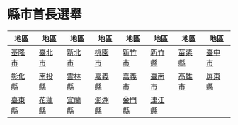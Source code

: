 # 縣市首長選舉

|地區|地區|地區|地區|地區|地區|地區|地區
|-|-|-|-|-|-|-|-
|[基隆市]|[臺北市]|[新北市]|[桃園市]|[新竹市]|[新竹縣]|[苗栗縣]|[臺中市]
|[彰化縣]|[南投縣]|[雲林縣]|[嘉義縣]|[嘉義市]|[臺南市]|[高雄市]|[屏東縣]
|[臺東縣]|[花蓮縣]|[宜蘭縣]|[澎湖縣]|[金門縣]|[連江縣]

[連江縣]:https://www.cec.gov.tw/pc/zh_TW/TC/sm09007000000000000.html
[金門縣]:https://www.cec.gov.tw/pc/zh_TW/TC/sm09020000000000000.html
[宜蘭縣]:https://www.cec.gov.tw/pc/zh_TW/TC/nm10002000000000000.html
[新竹縣]:https://www.cec.gov.tw/pc/zh_TW/TC/sm10004000000000000.html
[苗栗縣]:https://www.cec.gov.tw/pc/zh_TW/TC/sm10005000000000000.html
[彰化縣]:https://www.cec.gov.tw/pc/zh_TW/TC/sm10007000000000000.html
[南投縣]:https://www.cec.gov.tw/pc/zh_TW/TC/sm10008000000000000.html
[雲林縣]:https://www.cec.gov.tw/pc/zh_TW/TC/sm10009000000000000.html
[嘉義縣]:https://www.cec.gov.tw/pc/zh_TW/TC/sm10010000000000000.html
[屏東縣]:https://www.cec.gov.tw/pc/zh_TW/TC/sm10013000000000000.html
[臺東縣]:https://www.cec.gov.tw/pc/zh_TW/TC/sm10014000000000000.html
[花蓮縣]:https://www.cec.gov.tw/pc/zh_TW/TC/sm10015000000000000.html
[澎湖縣]:https://www.cec.gov.tw/pc/zh_TW/TC/sm10016000000000000.html
[基隆市]:https://www.cec.gov.tw/pc/zh_TW/TC/sm10017000000000000.html
[新竹市]:https://www.cec.gov.tw/pc/zh_TW/TC/sm10018000000000000.html
[嘉義市]:https://www.cec.gov.tw/pc/zh_TW/TC/sm10020000000000000.html
[臺北市]:https://www.cec.gov.tw/pc/zh_TW/TC/sm63000000000000000.html
[高雄市]:https://www.cec.gov.tw/pc/zh_TW/TC/sm64000000000000000.html
[新北市]:https://www.cec.gov.tw/pc/zh_TW/TC/sm65000000000000000.html
[臺中市]:https://www.cec.gov.tw/pc/zh_TW/TC/sm66000000000000000.html
[臺南市]:https://www.cec.gov.tw/pc/zh_TW/TC/sm67000000000000000.html
[桃園市]:https://www.cec.gov.tw/pc/zh_TW/TC/sm68000000000000000.html
